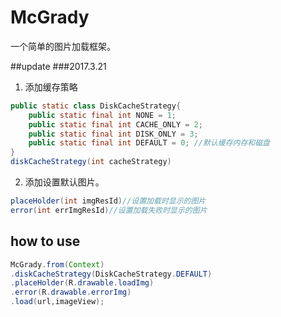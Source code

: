 # McGrady
一个简单的图片加载框架。



##update
###2017.3.21
1. 添加缓存策略
```java
public static class DiskCacheStrategy{
    public static final int NONE = 1;
    public static final int CACHE_ONLY = 2;
    public static final int DISK_ONLY = 3;
    public static final int DEFAULT = 0; //默认缓存内存和磁盘
}
diskCacheStrategy(int cacheStrategy)
```
2. 添加设置默认图片。
```java
placeHolder(int imgResId)//设置加载时显示的图片
error(int errImgResId)//设置加载失败时显示的图片
```


## how to use
```java
McGrady.from(Context)
.diskCacheStrategy(DiskCacheStrategy.DEFAULT)
.placeHolder(R.drawable.loadImg)
.error(R.drawable.errorImg)
.load(url,imageView);
```
